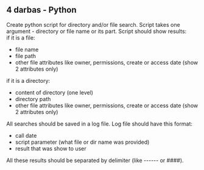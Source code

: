 ## 4 darbas - Python

Create python script for directory and/or file search. Script takes one argument - directory or file name or its part. Script should show results: <br>
if it is a file: 
* file name
* file path
* other file attributes like owner, permissions, create or access date (show 2 attributes only)

if it is a directory:
* content of directory (one level)
* directory path
* other file attributes like owner, permissions, create or access date (show 2 attributes only)

All searches should be saved in a log file.
Log file should have this format:
* call date
* script parameter (what file or dir name was provided)
* result that was show to user

All these results should be separated by delimiter (like ------ or ####).